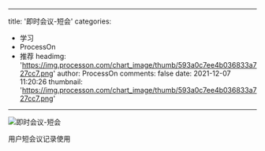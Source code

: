 
---
title: '即时会议-短会'
categories: 
 - 学习
 - ProcessOn
 - 推荐
headimg: 'https://img.processon.com/chart_image/thumb/593a0c7ee4b036833a727cc7.png'
author: ProcessOn
comments: false
date: 2021-12-07 11:20:26
thumbnail: 'https://img.processon.com/chart_image/thumb/593a0c7ee4b036833a727cc7.png'
---

<div>   
<img class="thumb" alt="即时会议-短会" src="https://img.processon.com/chart_image/thumb/593a0c7ee4b036833a727cc7.png" referrerpolicy="no-referrer">
<p>用户短会议记录使用</p>  
</div>
            